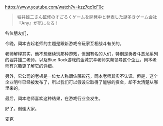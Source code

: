 https://www.youtube.com/watch?v=kzz7qc1cF0c

> 堀井雄二さん監修のすごろくゲームを開発中と発表した謎多きゲーム会社『Any』が気になる！

各位朋友们，

今晚，岡本吉起老师的主题是跟新游戏令玩家互相战斗有关的。

老师解释其实，他不想继续玩那种游戏，但因有名的人们，特别是勇者斗恶龙系列的堀井雄二老师，以及Blue Rock游戏的金城宗幸老师来帮领导这个企业，岡本老师有兴趣更了解它的详细。

另外，它公司的老板是一位女人称谓佐藤彩花，岡本老师其实不认识。但是，这个企业明年已经被发布了，所以我们可以假设它取得了能够的资金，却不太清楚从哪里来的。

最后，岡本老师喜欢这种结果，在游戏行业会发生。

好了。谢谢大家。

麦克
